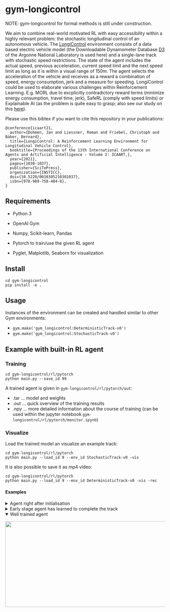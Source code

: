 # gym-longicontrol

NOTE: gym-longicontrol for formal methods is still under construction. 

We aim to combine real-world motivated RL with easy accessibility within a highly relevant problem: the stochastic longitudinal control of an autonomous vehicle.
The [LongiControl](https://doi.org/10.5220/0010305210301037) environment consists of a data based electric vehicle model (the Downloadable Dynamometer Database [D3](https://www.anl.gov/es/downloadable-dynamometer-database) of the Argonne National Laboratory is used here) and a single-lane track with stochastic speed restrictions. The state of the agent includes the actual speed, previous acceleration, current speed limit and the next speed limit as long as it is within a visual range of 150m. The agent selects the acceleration of the vehicle and receives as a reward a combination of speed, energy consumption, jerk and a measure for speeding. 
LongiControl could be used to elaborate various challenges within Reinforcement Learning. E.g. MORL due to excplicitly contradictory reward terms (minimize energy consumption, travel time, jerk), SafeRL (comply with speed limits) or Explainable AI (as the problem is quite easy to grasp; also see our study on this [here](https://doi.org/10.5220/0010256208740881)).


Please use this bibtex if you want to cite this repository in your publications:

```
@conference{icaart21,
  author={Dohmen, Jan and Liessner, Roman and Friebel, Christoph and Bäker, Bernard},
  title={LongiControl: A Reinforcement Learning Environment for Longitudinal Vehicle Control},
  booktitle={Proceedings of the 13th International Conference on Agents and Artificial Intelligence - Volume 2: ICAART,},
  year={2021},
  pages={1030-1037},
  publisher={SciTePress},
  organization={INSTICC},
  doi={10.5220/0010305210301037},
  isbn={978-989-758-484-8},
}

```


## Requirements
- Python 3
- OpenAI Gym
- Numpy, Scikit-learn, Pandas

- Pytorch to train/use the given RL agent
- Pyglet, Matplotlib, Seaborn for visualization


## Install
```
cd gym-longicontrol
pip install -e .
```


## Usage
Instances of the environment can be created and handled similar to other Gym environments:
- `gym.make('gym_longicontrol:DeterministicTrack-v0')`
- `gym.make('gym_longicontrol:StochasticTrack-v0')`


## Example with built-in RL agent

### Training
```
cd gym-longicontrol/rl/pytorch
python main.py --save_id 99
```

A trained agent is given in `gym-longicontrol/rl/pytorch/out`:
- .tar ... model and weights
- .out ... quick overview of the training results
- .npy ... more detailed information about the course of training (can be used within the jupyter notebook `gym-longicontrol/rl/pytorch/monitor.ipynb`)


### Visualize
Load the trained model an visualize an example track:
```
cd gym-longicontrol/rl/pytorch
python main.py --load_id 9 --env_id StochasticTrack-v0 -vis
```

It is also possible to save it as mp4 video:
```
cd gym-longicontrol/rl/pytorch
python main.py --load_id 9 --env_id DeterministicTrack-v0 -vis -rec
```

#### Examples
<details>
  <summary>Agent right after initialisation</summary>
  
  <p align="center">
  <img src="img/after_init.gif" width=600 height=270>
  </p>
</details>

<details>
  <summary>Early stage agent has learned to complete the track</summary>
  
  <p align="center">
  <img src="img/early_stage_agent.gif" width=600 height=270>
  </p>
</details>

<details open>
  <summary>Well trained agent</summary>
  
  <p align="center">
  <img src="img/trained_agent.gif" width=600 height=270>
  </p>
</details>



